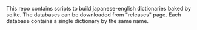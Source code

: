 This repo contains scripts to build japanese-english dictionaries baked by sqlite. The databases can be downloaded from "releases" page. Each database contains a single dictionary by the same name.

